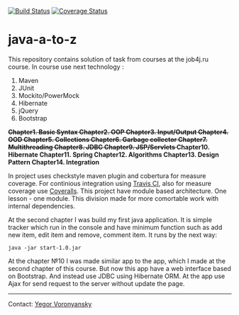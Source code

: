 [![Build Status](https://travis-ci.org/vrnsky/java-a-to-z.svg?branch=master)](https://travis-ci.org/vrnsky/java-a-to-z)
[![Coverage Status](https://coveralls.io/repos/github/vrnsky/java-a-to-z/badge.svg?branch=master)](https://coveralls.io/github/vrnsky/java-a-to-z?branch=master)
# java-a-to-z
This repository contains solution of task from courses at the job4j.ru course.
In course use next technology :
1. Maven
2. JUnit
3. Mockito/PowerMock
4. Hibernate
5. jQuery
6. Bootstrap
<strike>
	<b>
    Chapter1. Basic Syntax
    Chapter2. OOP
    Chapter3. Input/Output
    Chapter4. OOD
    Chapter5. Collections
    Chapter6. Garbage collector
    Chapter7. Multithreading
    Chapter8. JDBC
    Chapter9. JSP/Servlets
    </b>
</strike>
<b>
    Chapter10. Hibernate
    Chapter11. Spring
    Chapter12. Algorithms
    Chapter13. Design Pattern
    Chapter14. Integration
</b>

In project uses checkstyle maven plugin and cobertura for measure coverage.
For continious integration using [Travis CI](https://travis-ci.org), also for measure coverage use [Coveralls](https://coveralls.io).
This project have module based architecture. One lesson - one module. This division made for more comortable work with internal dependencies.

At the second chapter I was build my first java application. It is simple tracker which run in the console and have minimum function such as add new item, edit item and remove, comment item. It runs by the next way:
```
java -jar start-1.0.jar
```

At the chapter №10 I was made similar app to the app, which I made at the second chapter of this course. But now this app have a web interface based on Bootstrap. And instead use JDBC using Hibernate ORM. At the app use Ajax for send request to the server without update the page.

---
Contact: [Yegor Voronyansky](https://twitter.com/voronyanskye)